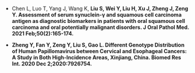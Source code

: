 - Chen L, Luo T, Yang J, Wang K, <strong>Liu S<strong>, Wei Y, Liu H, Xu J, Zheng J, Zeng Y. Assessment of serum synuclein-γ and squamous cell carcinoma antigen as diagnostic biomarkers in patients with oral squamous cell carcinoma and oral potentially malignant disorders. J Oral Pathol Med. 2021 Feb;50(2):165-174.

- Zheng Y, Fan Y, Zeng Y, <strong>Liu S<strong>, Gao L. Different Genotype Distribution of Human Papillomavirus between Cervical and Esophageal Cancers: A Study in Both High-Incidence Areas, Xinjiang, China. Biomed Res Int. 2020 Dec 2;2020:7926754.

